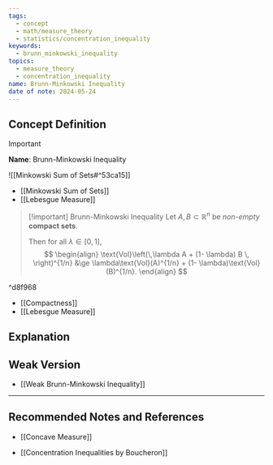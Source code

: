 ```yaml
---
tags:
  - concept
  - math/measure_theory
  - statistics/concentration_inequality
keywords:
  - brunn_minkowski_inequality
topics:
  - measure_theory
  - concentration_inequality
name: Brunn-Minkowski Inequality
date of note: 2024-05-24
---
```


## Concept Definition

>[!important]
>**Name**: Brunn-Minkowski Inequality

![[Minkowski Sum of Sets#^53ca15]]

- [[Minkowski Sum of Sets]]
- [[Lebesgue Measure]]


>[!important] Brunn-Minkowski Inequality
>Let $A, B \subset \mathbb{R}^n$ be *non-empty* **compact sets**. 
>
>Then for all $\lambda \in [0, 1]$,
>$$
> \begin{align}
> \text{Vol}\left(\,\lambda A + (1- \lambda) B \, \right)^{1/n} &\ge \lambda\text{Vol}(A)^{1/n}  + (1- \lambda)\text{Vol}(B)^{1/n}.  
> \end{align}
>$$ 

^d8f968

- [[Compactness]]
- [[Lebesgue Measure]]




## Explanation



## Weak Version

- [[Weak Brunn-Minkowski Inequality]]


-----------
##  Recommended Notes and References

- [[Concave Measure]]

- [[Concentration Inequalities by Boucheron]]